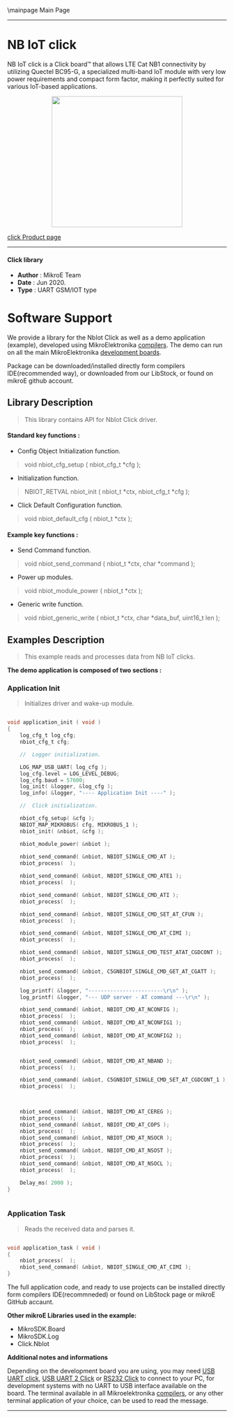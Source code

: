 \mainpage Main Page
 
---
# NB IoT click

NB IoT click is a Click board™ that allows LTE Cat NB1 connectivity by utilizing Quectel BC95-G, a specialized multi-band IoT module with very low power requirements and compact form factor, making it perfectly suited for various IoT-based applications.

<p align="center">
  <img src="https://download.mikroe.com/images/click_for_ide/nbiot_click.png" height=300px>
</p>

[click Product page](<https://www.mikroe.com/nb-iot-click>)

---


#### Click library 

- **Author**        : MikroE Team
- **Date**          : Jun 2020.
- **Type**          : UART GSM/IOT type


# Software Support

We provide a library for the NbIot Click 
as well as a demo application (example), developed using MikroElektronika 
[compilers](https://shop.mikroe.com/compilers). 
The demo can run on all the main MikroElektronika [development boards](https://shop.mikroe.com/development-boards).

Package can be downloaded/installed directly form compilers IDE(recommended way), or downloaded from our LibStock, or found on mikroE github account. 

## Library Description

> This library contains API for NbIot Click driver.

#### Standard key functions :

- Config Object Initialization function.
> void nbiot_cfg_setup ( nbiot_cfg_t *cfg ); 
 
- Initialization function.
> NBIOT_RETVAL nbiot_init ( nbiot_t *ctx, nbiot_cfg_t *cfg );

- Click Default Configuration function.
> void nbiot_default_cfg ( nbiot_t *ctx );


#### Example key functions :

- Send Command function.
> void nbiot_send_command ( nbiot_t *ctx, char *command );
 
- Power up modules.
> void nbiot_module_power ( nbiot_t *ctx );

- Generic write function.
> void nbiot_generic_write ( nbiot_t *ctx, char *data_buf, uint16_t len );

## Examples Description

> This example reads and processes data from NB IoT clicks.

**The demo application is composed of two sections :**

### Application Init 

> Initializes driver and wake-up module.

```c

void application_init ( void )
{
    log_cfg_t log_cfg;
    nbiot_cfg_t cfg;

    //  Logger initialization.

    LOG_MAP_USB_UART( log_cfg );
    log_cfg.level = LOG_LEVEL_DEBUG;
    log_cfg.baud = 57600;
    log_init( &logger, &log_cfg );
    log_info( &logger, "---- Application Init ----" );

    //  Click initialization.

    nbiot_cfg_setup( &cfg );
    NBIOT_MAP_MIKROBUS( cfg, MIKROBUS_1 );
    nbiot_init( &nbiot, &cfg );

    nbiot_module_power( &nbiot );
    
    nbiot_send_command( &nbiot, NBIOT_SINGLE_CMD_AT );
    nbiot_process(  );

    nbiot_send_command( &nbiot, NBIOT_SINGLE_CMD_ATE1 );
    nbiot_process(  );

    nbiot_send_command( &nbiot, NBIOT_SINGLE_CMD_ATI );
    nbiot_process(  );

    nbiot_send_command( &nbiot, NBIOT_SINGLE_CMD_SET_AT_CFUN );
    nbiot_process(  );

    nbiot_send_command( &nbiot, NBIOT_SINGLE_CMD_AT_CIMI );
    nbiot_process(  );

    nbiot_send_command( &nbiot, NBIOT_SINGLE_CMD_TEST_ATAT_CGDCONT );
    nbiot_process(  );

    nbiot_send_command( &nbiot, C5GNBIOT_SINGLE_CMD_GET_AT_CGATT );
    nbiot_process(  );

    log_printf( &logger, "------------------------\r\n" );
    log_printf( &logger, "--- UDP server - AT command ---\r\n" );

    nbiot_send_command( &nbiot, NBIOT_CMD_AT_NCONFIG );
    nbiot_process(  );
    nbiot_send_command( &nbiot, NBIOT_CMD_AT_NCONFIG1 );
    nbiot_process(  );
    nbiot_send_command( &nbiot, NBIOT_CMD_AT_NCONFIG2 );
    nbiot_process(  );


    nbiot_send_command( &nbiot, NBIOT_CMD_AT_NBAND );
    nbiot_process(  );

    nbiot_send_command( &nbiot, C5GNBIOT_SINGLE_CMD_SET_AT_CGDCONT_1 );
    nbiot_process(  );


    
    nbiot_send_command( &nbiot, NBIOT_CMD_AT_CEREG );
    nbiot_process(  );
    nbiot_send_command( &nbiot, NBIOT_CMD_AT_COPS ); 
    nbiot_process(  );
    nbiot_send_command( &nbiot, NBIOT_CMD_AT_NSOCR ); 
    nbiot_process(  );
    nbiot_send_command( &nbiot, NBIOT_CMD_AT_NSOST );
    nbiot_process(  );
    nbiot_send_command( &nbiot, NBIOT_CMD_AT_NSOCL );
    nbiot_process(  );

    Delay_ms( 2000 );
}
  
```

### Application Task

> Reads the received data and parses it.

```c

void application_task ( void )
{
    nbiot_process(  );
    nbiot_send_command( &nbiot, NBIOT_SINGLE_CMD_AT_CIMI );
} 

```

The full application code, and ready to use projects can be  installed directly form compilers IDE(recommneded) or found on LibStock page or mikroE GitHub accaunt.

**Other mikroE Libraries used in the example:** 

- MikroSDK.Board
- MikroSDK.Log
- Click.NbIot

**Additional notes and informations**

Depending on the development board you are using, you may need 
[USB UART click](https://shop.mikroe.com/usb-uart-click), 
[USB UART 2 Click](https://shop.mikroe.com/usb-uart-2-click) or 
[RS232 Click](https://shop.mikroe.com/rs232-click) to connect to your PC, for 
development systems with no UART to USB interface available on the board. The 
terminal available in all Mikroelektronika 
[compilers](https://shop.mikroe.com/compilers), or any other terminal application 
of your choice, can be used to read the message.



---
